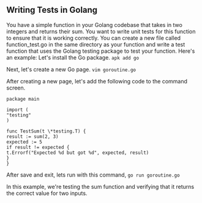 ## Writing Tests in Golang

You have a simple function in your Golang codebase that takes in two integers and returns their sum. You want to write unit tests for this function to ensure that it is working correctly.
You can create a new file called function_test.go in the same directory as your function and write a test function that uses the Golang testing package to test your function. Here's an example:
Let's install the Go package. `apk add go`

Next, let's create a new Go page. `vim goroutine.go`

After creating a new page, let's add the following code to the command screen.
```
package main

import (
"testing"
)

func TestSum(t \*testing.T) {
result := sum(2, 3)
expected := 5
if result != expected {
t.Errorf("Expected %d but got %d", expected, result)
}
}
```
After save and exit, lets run with this command,
`go run goroutine.go`

In this example, we're testing the sum function and verifying that it returns the correct value for two inputs.
